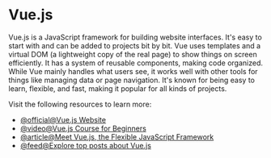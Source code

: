 # Vue.js

Vue.js is a JavaScript framework for building website interfaces. It's easy to start with and can be added to projects bit by bit. Vue uses templates and a virtual DOM (a lightweight copy of the real page) to show things on screen efficiently. It has a system of reusable components, making code organized. While Vue mainly handles what users see, it works well with other tools for things like managing data or page navigation. It's known for being easy to learn, flexible, and fast, making it popular for all kinds of projects.

Visit the following resources to learn more:

- [@official@Vue.js Website](https://vuejs.org/)
- [@video@Vue.js Course for Beginners](https://www.youtube.com/watch?v=VeNfHj6MhgA)
- [@article@Meet Vue.js, the Flexible JavaScript Framework](https://thenewstack.io/meet-vue-js-flexible-javascript-framework/)
- [@feed@Explore top posts about Vue.js](https://app.daily.dev/tags/vuejs?ref=roadmapsh)
